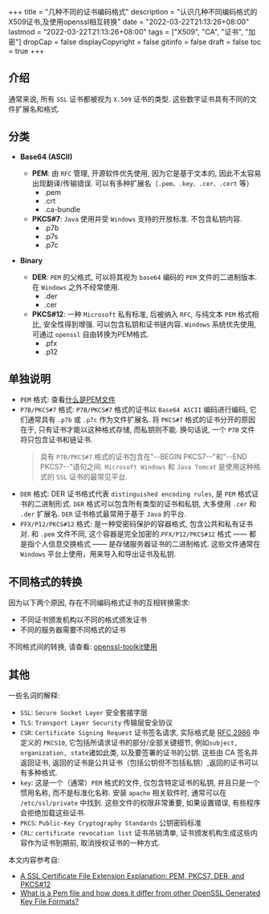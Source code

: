 +++
title = "几种不同的证书编码格式"
description = "认识几种不同编码格式的X509证书,及使用openssl相互转换"
date = "2022-03-22T21:13:26+08:00"
lastmod = "2022-03-22T21:13:26+08:00"
tags = ["X509", "CA", "证书", "加密"]
dropCap = false
displayCopyright = false
gitinfo = false
draft = false
toc = true
+++

## 介绍
通常来说, 所有 `SSL` 证书都被视为 `X.509` 证书的类型. 这些数字证书具有不同的文件扩展名和格式.

## 分类
- **Base64 (ASCII)**
  - **PEM**: 由 `RFC` 管理, 开源软件优先使用, 因为它是基于文本的, 因此不太容易出现翻译/传输错误. 可以有多种扩展名（`.pem、.key、.cer、.cert` 等）
    - .pem
    - .crt
    - .ca-bundle
  - **PKCS#7**: `Java` 使用并受 `Windows` 支持的开放标准. 不包含私钥内容.
    - .p7b
    - .p7s
    - .p7c
    
- **Binary**
  - **DER**: `PEM` 的父格式, 可以将其视为 `base64` 编码的 `PEM` 文件的二进制版本. 在 `Windows` 之外不经常使用.
    - .der
    - .cer
  - **PKCS#12**: 一种 `Microsoft` 私有标准, 后被纳入 `RFC`, 与纯文本 `PEM` 格式相比, 安全性得到增强. 可以包含私钥和证书链内容. `Windows` 系统优先使用, 可通过 `openssl` 自由转换为PEM格式.
    - .pfx
    - .p12

## 单独说明
- `PEM` 格式: 查看[什么是PEM文件](https://www.ruisum.top/tech/certificate/%E4%BB%80%E4%B9%88%E6%98%AFpem%E6%96%87%E4%BB%B6/)
- `P7B/PKCS#7` 格式: `P7B/PKCS#7` 格式的证书以 `Base64 ASCII` 编码进行编码, 它们通常具有 `.p7b` 或 `.p7c` 作为文件扩展名. 将 `PKCS#7` 格式的证书分开的原因在于, 只有证书才能以这种格式存储, 而私钥则不能. 换句话说, 一个 `P7B` 文件将只包含证书和链证书.
  > 具有 `P7B/PKCS#7` 格式的证书包含在"--BEGIN PKCS7--"和"--END PKCS7--"语句之间. `Microsoft Windows` 和 `Java Tomcat` 是使用这种格式的 `SSL` 证书的最常见平台.
- `DER` 格式: DER 证书格式代表 `distinguished encoding rules`, 是 `PEM` 格式证书的二进制形式. `DER` 格式可以包含所有类型的证书和私钥, 大多使用 `.cer` 和 `.der` 扩展名. `DER` 证书格式最常用于基于 `Java` 的平台.
- `PFX/P12/PKCS#12` 格式: 是一种受密码保护的容器格式, 包含公共和私有证书对. 和 `.pem` 文件不同, 这个容器是完全加密的.`PFX/P12/PKCS#12` 格式 —— 都是指个人信息交换格式 —— 是存储服务器证书的二进制格式. 这些文件通常在 `Windows` 平台上使用，用来导入和导出证书及私钥.  

## 不同格式的转换
因为以下两个原因, 存在不同编码格式证书的互相转换需求:
- 不同证书颁发机构以不同的格式颁发证书
- 不同的服务器需要不同格式的证书

不同格式间的转换, 请查看: [openssl-toolkit使用](https://www.ruisum.top/tech/certificate/openssl-toolkit%E4%BD%BF%E7%94%A8)

## 其他
一些名词的解释:
- `SSL`: `Secure Socket Layer` 安全套接字层
- `TLS`: `Transport Layer Security` 传输层安全协议
- `CSR`: `Certificate Signing Request` 证书签名请求, 实际格式是 [RFC 2986](https://www.rfc-editor.org/rfc/rfc2986) 中定义的 `PKCS10`, 它包括所请求证书的部分/全部关键细节, 例如`subject, organization, state`诸如此类, 以及要签署的证书的公钥. 这些由 CA 签名并返回证书, 返回的证书是公共证书（包括公钥但不包括私钥）,返回的证书可以有多种格式.
- `key`: 这是一个（通常）`PEM` 格式的文件, 仅包含特定证书的私钥, 并且只是一个惯用名称, 而不是标准化名称. 安装 `apache` 相关软件时, 通常可以在 `/etc/ssl/private` 中找到. 这些文件的权限非常重要, 如果设置错误, 有些程序会拒绝加载这些证书.
- `PKCS`: `Public-Key Cryptography Standards` 公钥密码标准
- `CRL`: `certificate revocation list` 证书吊销清单, 证书颁发机构生成这些内容作为证书到期前, 取消授权证书的一种方式.


本文内容参考自: 
- [A SSL Certificate File Extension Explanation: PEM, PKCS7, DER, and PKCS#12
](https://comodosslstore.com/resources/a-ssl-certificate-file-extension-explanation-pem-pkcs7-der-and-pkcs12/)
- [What is a Pem file and how does it differ from other OpenSSL Generated Key File Formats?](https://serverfault.com/questions/9708/what-is-a-pem-file-and-how-does-it-differ-from-other-openssl-generated-key-file)